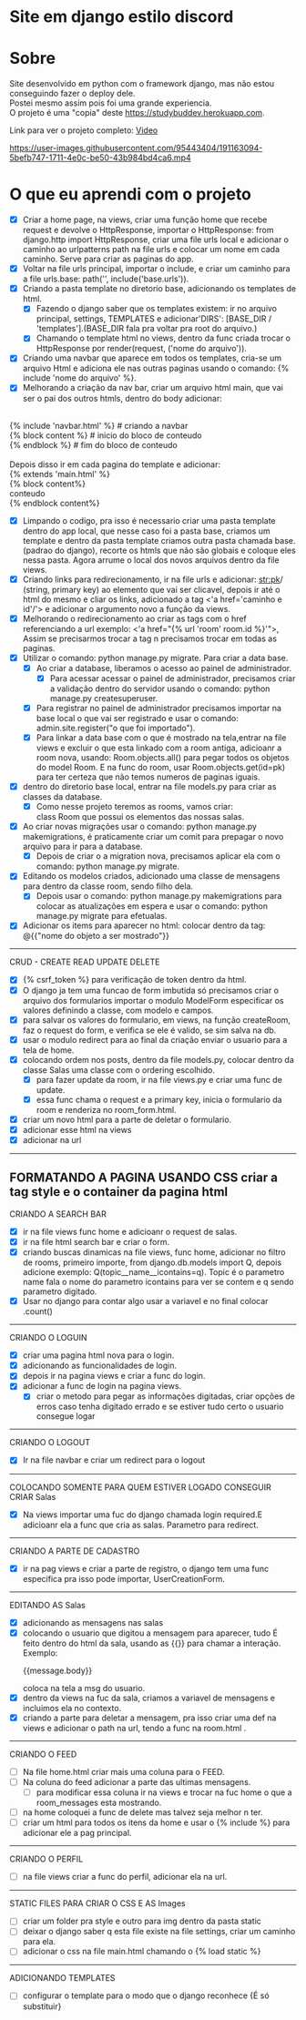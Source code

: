 # Site em django estilo discord

# Sobre
Site desenvolvido em python com o framework django, mas não estou conseguindo fazer o deploy dele.<br>
Postei mesmo assim pois foi uma grande experiencia.<br>
O projeto é uma "copia" deste https://studybuddev.herokuapp.com. <br>

Link para ver o projeto completo:
<a href="https://youtu.be/_eh15Uq3zPw"> Video </a>

https://user-images.githubusercontent.com/95443404/191163094-5befb747-1711-4e0c-be50-43b984bd4ca6.mp4

# O que eu aprendi com o projeto


- [X] Criar a home page, na views, criar uma função home que recebe request e devolve o HttpResponse, importar o HttpResponse: from django.http import HttpResponse, criar uma file urls local e adicionar o caminho ao urlpatterns path na file urls e colocar um nome em cada caminho. Serve para criar as paginas do app.
- [X] Voltar na file urls principal, importar o include, e criar um caminho para a file urls.base: path('', include('base.urls')).
- [X] Criando a pasta template no diretorio base, adicionando os templates de html.
    - [X] Fazendo o django saber que os templates existem: ir no arquivo principal, settings, TEMPLATES e adicionar'DIRS': [BASE_DIR / 'templates'].(BASE_DIR fala pra voltar pra root do arquivo.)
    - [X] Chamando o template html no views, dentro da func criada trocar o HttpResponse por render(request, ('nome do arquivo')).
- [X] Criando uma navbar que aparece em todos os templates, cria-se um arquivo Html e adiciona ele nas outras paginas usando o comando: {% include 'nome do arquivo' %}.
- [X] Melhorando a criação da nav bar, criar um arquivo html main, que vai ser o pai dos outros htmls, dentro do body adicionar: <br>
<body><br>
    {% include 'navbar.html' %} # criando a navbar<br>
    {% block content %}         # inicio do bloco de conteudo<br>
    {% endblock %}              # fim do bloco de conteudo<br>
</body><br>
Depois disso ir em cada pagina do template e adicionar: <br>
{% extends 'main.html' %}<br>
{% block content%}<br>
conteudo<br>
{% endblock content%}<br>

- [X] Limpando o codigo, pra isso é necessario criar uma pasta template dentro do app local, que nesse caso foi a pasta base, criamos um template e dentro da pasta template criamos outra pasta chamada base. (padrao do django), recorte os htmls que não são globais e coloque eles nessa pasta. Agora arrume o local dos novos arquivos dentro da file views.<br>
- [X] Criando links para redirecionamento, ir na file urls e adicionar: <str:pk>/ (string, primary key) ao elemento que vai ser clicavel, depois ir até o html do mesmo e cliar os links, adicionado a tag <'a href='caminho e id'/'> e adicionar o argumento novo a função da views.<br>
- [X] Melhorando o redirecionamento ao criar as tags com o href referenciando a url exemplo: <'a href="{% url 'room' room.id %}'">, Assim se precisarmos trocar a tag n precisamos trocar em todas as paginas.<br>
- [X] Utilizar o comando: python manage.py migrate. Para criar a data base.<br>
    - [X] Ao criar a database, liberamos o acesso ao painel de administrador.<br>
        - [X] Para acessar acessar o painel de administrador, precisamos criar a validação dentro do servidor usando o comando: python manage.py createsuperuser.<br>
    - [X] Para registrar no painel de administrador precisamos importar na base local o que vai ser registrado e usar o comando: admin.site.register("o que foi importado").<br>
    - [X] Para linkar a data base com o que é mostrado na tela,entrar na file views e excluir o que esta linkado com a room antiga, adicioanr a room nova, usando: Room.objects.all() para pegar todos os objetos do model Room. E na func do room, usar Room.objects.get(id=pk) para ter certeza que não temos numeros de paginas iguais.<br>
- [X] dentro do diretorio base local, entrar na file models.py para criar as classes da database.<br>
    - [X] Como nesse projeto teremos as rooms, vamos criar: <br>
    class Room que possui os elementos das nossas salas.<br>
- [X] Ao criar novas migrações usar o comando: python manage.py makemigrations, é praticamente criar um comit para prepagar o novo arquivo para ir para a database.
    - [X] Depois de criar o a migration nova, precisamos aplicar ela com o comando: python manage.py migrate.
- [X] Editando os modelos criados, adicionado uma classe de mensagens para dentro da classe room, sendo filho dela.
    - [X] Depois usar o comando: python manage.py makemigrations para colocar as atualizações em espera e usar o comando: python manage.py migrate para efetualas.
- [X] Adicionar os items para aparecer no html: colocar dentro da tag: @{{"nome do objeto a ser mostrado"}}
------------------------------------------------------------------
CRUD - CREATE READ UPDATE DELETE

- [X] {% csrf_token %} para verificação de token dentro da html.
- [X] O django ja tem uma funcao de form imbutida só precisamos criar o arquivo dos formularios importar o modulo ModelForm especificar os valores definindo a classe, com modelo e campos.
- [X] para salvar os valores do formulario, em views, na função createRoom, faz o request do form, e verifica se ele é valido, se sim salva na db.
- [X] usar o modulo redirect para ao final da criação enviar o usuario para a tela de home.
- [X] colocando ordem nos posts, dentro da file models.py, colocar dentro da classe Salas uma classe com o ordering escolhido.
    - [X] para fazer update da room, ir na file views.py e criar uma func de update.
    - [X] essa func chama o request e a primary key, inicia o formulario da room e renderiza no room_form.html.
- [X] criar um novo html para a parte de deletar o formulario.
- [X] adicionar esse html na views
- [X] adicionar na url
------------------------------------------------------------------
FORMATANDO A PAGINA USANDO CSS 
criar a tag style e o container da pagina html
------------------------------------------------------------------
CRIANDO A SEARCH BAR 
- [X] ir na file views func home e adicioanr o request de salas.
- [X] ir na file html search bar e criar o form.
- [X] criando buscas dinamicas na file views, func home, adicionar no filtro de rooms, primeiro importe, from django.db.models import Q, depois adicione exemplo: Q(topic__name__icontains=q). Topic é o parametro name fala o nome do parametro icontains para ver se contem e q sendo parametro digitado.
- [X] Usar no django para contar algo usar a variavel e no final colocar .count()
-----------------------------------------------------------------
CRIANDO O LOGUIN
- [X] criar uma pagina html nova para o login.
- [X] adicionando as funcionalidades de login.
- [X] depois ir na pagina views e criar a func do login.
- [X] adicionar a func de login na pagina views. 
    - [X] criar o metodo para pegar as informações digitadas, criar opções de erros caso tenha digitado errado e se estiver tudo certo o usuario consegue logar
--------------------------------------------------------------------
CRIANDO O LOGOUT
- [X] Ir na file navbar e criar um redirect para o logout
------------------------------------------------------------------
COLOCANDO SOMENTE PARA QUEM ESTIVER LOGADO CONSEGUIR CRIAR Salas
- [X] Na views importar uma fuc do django chamada login required.E adicioanr ela a func que cria as salas. Parametro para redirect.
-------------------------------------------------------------------
CRIANDO A PARTE DE CADASTRO
- [X] ir na pag views e criar a parte de registro, o django tem uma func especifica pra isso pode importar, UserCreationForm.
----------------------------------------------------------------------------
EDITANDO AS Salas
- [X] adicionando as mensagens nas salas
- [X] colocando o usuario que digitou a mensagem para aparecer, tudo É feito dentro do html da sala, usando as {{}} para chamar a interação.
Exemplo:  <p>{{message.body}}</p> coloca na tela a msg do usuario.
- [X] dentro da views na fuc da sala, criamos a variavel de mensagens e incluimos ela no contexto.
- [X] criando a parte para deletar a mensagem, pra isso criar uma def na views e adicionar o path na url, tendo a func na room.html .

--------------------------------------------------------------------------------
CRIANDO O FEED

- [ ] Na file home.html criar mais uma coluna para o FEED.
- [ ] Na coluna do feed adicionar a parte das ultimas mensagens.
    - [ ] para modificar essa coluna ir na views e trocar na fuc home o que a room_messages esta mostrando.
- [ ] na home coloquei a func de delete mas talvez seja melhor n ter.
- [ ] criar um html para todos os itens da home e usar o {% include %} para adicionar ele a pag principal.

---------------------------------------------------------------------------
CRIANDO O PERFIL

- [ ] na file views criar a func do perfil, adicionar ela na url.

---------------------------------------------------------------------------
STATIC FILES PARA CRIAR O CSS E AS Images

- [ ] criar um folder pra style e outro para img dentro da pasta static
- [ ] deixar o django saber q esta file existe na file settings, criar um caminho para ela.
- [ ] adicionar o css na file main.html chamando o {% load static %} 

---------------------------------------------------------------------
ADICIONANDO TEMPLATES
- [ ] configurar o template para o modo que o django reconhece
{É só substituir}





